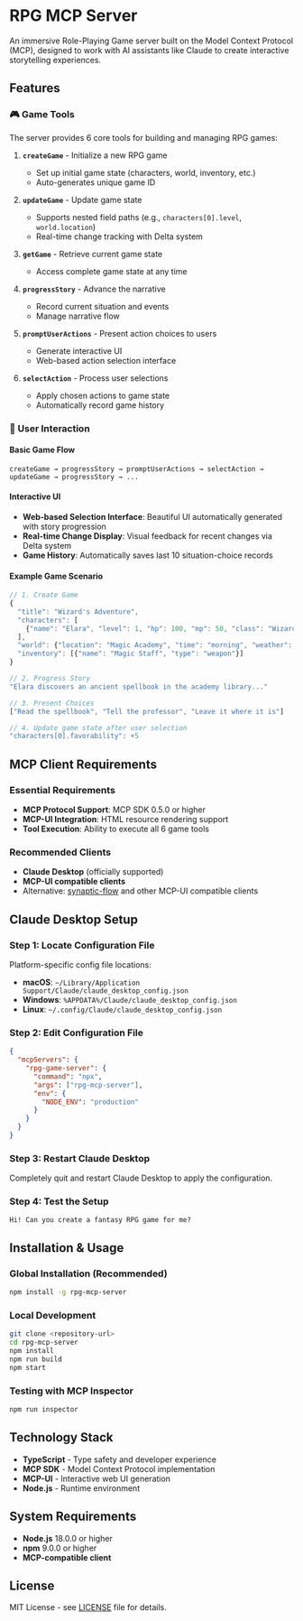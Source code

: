 # RPG MCP Server

An immersive Role-Playing Game server built on the Model Context Protocol (MCP), designed to work with AI assistants like Claude to create interactive storytelling experiences.

## Features

### 🎮 Game Tools

The server provides 6 core tools for building and managing RPG games:

1. **`createGame`** - Initialize a new RPG game
   - Set up initial game state (characters, world, inventory, etc.)
   - Auto-generates unique game ID

2. **`updateGame`** - Update game state
   - Supports nested field paths (e.g., `characters[0].level`, `world.location`)
   - Real-time change tracking with Delta system

3. **`getGame`** - Retrieve current game state
   - Access complete game state at any time

4. **`progressStory`** - Advance the narrative
   - Record current situation and events
   - Manage narrative flow

5. **`promptUserActions`** - Present action choices to users
   - Generate interactive UI
   - Web-based action selection interface

6. **`selectAction`** - Process user selections
   - Apply chosen actions to game state
   - Automatically record game history

### 🎯 User Interaction

#### Basic Game Flow

```text
createGame → progressStory → promptUserActions → selectAction → updateGame → progressStory → ...
```

#### Interactive UI

- **Web-based Selection Interface**: Beautiful UI automatically generated with story progression
- **Real-time Change Display**: Visual feedback for recent changes via Delta system
- **Game History**: Automatically saves last 10 situation-choice records

#### Example Game Scenario

```typescript
// 1. Create Game
{
  "title": "Wizard's Adventure",
  "characters": [
    {"name": "Elara", "level": 1, "hp": 100, "mp": 50, "class": "Wizard"}
  ],
  "world": {"location": "Magic Academy", "time": "morning", "weather": "sunny"},
  "inventory": [{"name": "Magic Staff", "type": "weapon"}]
}

// 2. Progress Story
"Elara discovers an ancient spellbook in the academy library..."

// 3. Present Choices
["Read the spellbook", "Tell the professor", "Leave it where it is"]

// 4. Update game state after user selection
"characters[0].favorability": +5
```

## MCP Client Requirements

### Essential Requirements

- **MCP Protocol Support**: MCP SDK 0.5.0 or higher
- **MCP-UI Integration**: HTML resource rendering support
- **Tool Execution**: Ability to execute all 6 game tools

### Recommended Clients

- **Claude Desktop** (officially supported)
- **MCP-UI compatible clients**
- Alternative: [synaptic-flow](https://github.com/idosal/mcp-ui) and other MCP-UI compatible clients

## Claude Desktop Setup

### Step 1: Locate Configuration File

Platform-specific config file locations:

- **macOS**: `~/Library/Application Support/Claude/claude_desktop_config.json`
- **Windows**: `%APPDATA%/Claude/claude_desktop_config.json`  
- **Linux**: `~/.config/Claude/claude_desktop_config.json`

### Step 2: Edit Configuration File

```json
{
  "mcpServers": {
    "rpg-game-server": {
      "command": "npx",
      "args": ["rpg-mcp-server"],
      "env": {
        "NODE_ENV": "production"
      }
    }
  }
}
```

### Step 3: Restart Claude Desktop

Completely quit and restart Claude Desktop to apply the configuration.

### Step 4: Test the Setup

```text
Hi! Can you create a fantasy RPG game for me?
```

## Installation & Usage

### Global Installation (Recommended)

```bash
npm install -g rpg-mcp-server
```

### Local Development

```bash
git clone <repository-url>
cd rpg-mcp-server
npm install
npm run build
npm start
```

### Testing with MCP Inspector

```bash
npm run inspector
```

## Technology Stack

- **TypeScript** - Type safety and developer experience
- **MCP SDK** - Model Context Protocol implementation
- **MCP-UI** - Interactive web UI generation
- **Node.js** - Runtime environment

## System Requirements

- **Node.js** 18.0.0 or higher
- **npm** 9.0.0 or higher
- **MCP-compatible client**

## License

MIT License - see [LICENSE](LICENSE) file for details.

